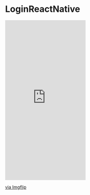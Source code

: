 # LoginReactNative
<div style="width:260px;max-width:100%;"><div style="height:0;padding-bottom:198.85%;position:relative;"><iframe width="260" height="517" style="position:absolute;top:0;left:0;width:100%;height:100%;" frameBorder="0" src="https://imgflip.com/embed/449uxv"></iframe></div><p><a href="https://imgflip.com/gif/449uxv">via Imgflip</a></p></div>
